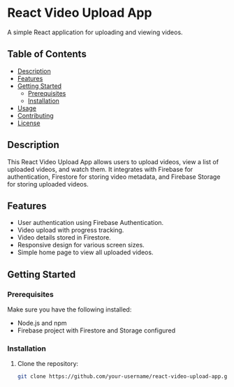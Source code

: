 # React Video Upload App

A simple React application for uploading and viewing videos.

## Table of Contents

- [Description](#description)
- [Features](#features)
- [Getting Started](#getting-started)
  - [Prerequisites](#prerequisites)
  - [Installation](#installation)
- [Usage](#usage)
- [Contributing](#contributing)
- [License](#license)

## Description

This React Video Upload App allows users to upload videos, view a list of uploaded videos, and watch them. It integrates with Firebase for authentication, Firestore for storing video metadata, and Firebase Storage for storing uploaded videos.

## Features

- User authentication using Firebase Authentication.
- Video upload with progress tracking.
- Video details stored in Firestore.
- Responsive design for various screen sizes.
- Simple home page to view all uploaded videos.

## Getting Started

### Prerequisites

Make sure you have the following installed:

- Node.js and npm
- Firebase project with Firestore and Storage configured

### Installation

1. Clone the repository:

   ```bash
   git clone https://github.com/your-username/react-video-upload-app.git
